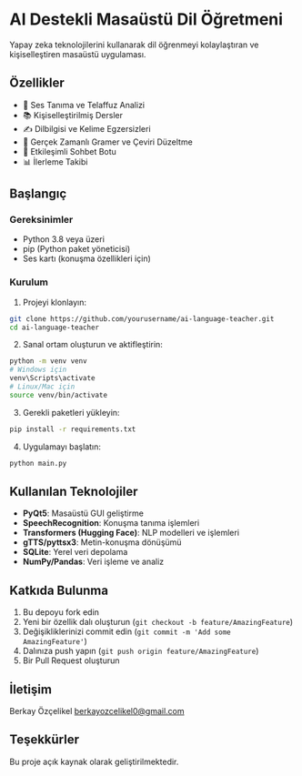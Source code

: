# AI Destekli Masaüstü Dil Öğretmeni

Yapay zeka teknolojilerini kullanarak dil öğrenmeyi kolaylaştıran ve kişiselleştiren masaüstü uygulaması.

## Özellikler

- 🎤 Ses Tanıma ve Telaffuz Analizi
- 📚 Kişiselleştirilmiş Dersler
- ✍️ Dilbilgisi ve Kelime Egzersizleri
- 🔄 Gerçek Zamanlı Gramer ve Çeviri Düzeltme
- 💬 Etkileşimli Sohbet Botu
- 📊 İlerleme Takibi

## Başlangıç

### Gereksinimler

- Python 3.8 veya üzeri
- pip (Python paket yöneticisi)
- Ses kartı (konuşma özellikleri için)

### Kurulum

1. Projeyi klonlayın:
```bash
git clone https://github.com/yourusername/ai-language-teacher.git
cd ai-language-teacher
```

2. Sanal ortam oluşturun ve aktifleştirin:
```bash
python -m venv venv
# Windows için
venv\Scripts\activate
# Linux/Mac için
source venv/bin/activate
```

3. Gerekli paketleri yükleyin:
```bash
pip install -r requirements.txt
```

4. Uygulamayı başlatın:
```bash
python main.py
```

## Kullanılan Teknolojiler

- **PyQt5**: Masaüstü GUI geliştirme
- **SpeechRecognition**: Konuşma tanıma işlemleri
- **Transformers (Hugging Face)**: NLP modelleri ve işlemleri
- **gTTS/pyttsx3**: Metin-konuşma dönüşümü
- **SQLite**: Yerel veri depolama
- **NumPy/Pandas**: Veri işleme ve analiz

## Katkıda Bulunma

1. Bu depoyu fork edin
2. Yeni bir özellik dalı oluşturun (`git checkout -b feature/AmazingFeature`)
3. Değişikliklerinizi commit edin (`git commit -m 'Add some AmazingFeature'`)
4. Dalınıza push yapın (`git push origin feature/AmazingFeature`)
5. Bir Pull Request oluşturun

## İletişim

Berkay Özçelikel berkayozcelikel0@gmail.com

## Teşekkürler

Bu proje açık kaynak olarak geliştirilmektedir. 